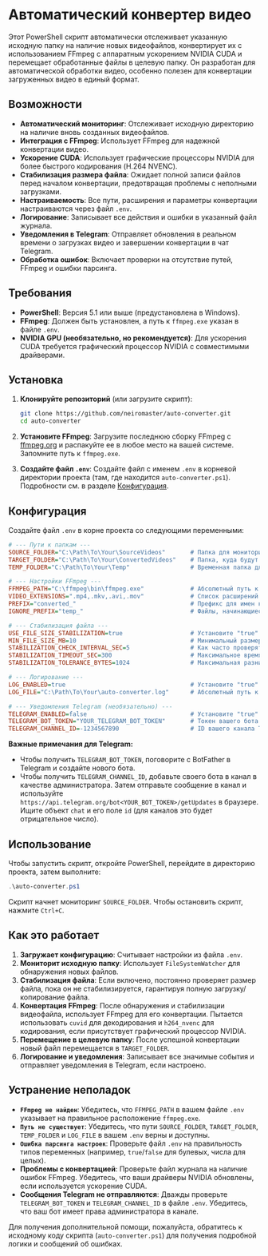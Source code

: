 # Автоматический конвертер видео

Этот PowerShell скрипт автоматически отслеживает указанную исходную папку на наличие новых видеофайлов, конвертирует их с использованием FFmpeg с аппаратным ускорением NVIDIA CUDA и перемещает обработанные файлы в целевую папку. Он разработан для автоматической обработки видео, особенно полезен для конвертации загруженных видео в единый формат.

## Возможности

- **Автоматический мониторинг**: Отслеживает исходную директорию на наличие вновь созданных видеофайлов.
- **Интеграция с FFmpeg**: Использует FFmpeg для надежной конвертации видео.
- **Ускорение CUDA**: Использует графические процессоры NVIDIA для более быстрого кодирования (H.264 NVENC).
- **Стабилизация размера файла**: Ожидает полной записи файлов перед началом конвертации, предотвращая проблемы с неполными загрузками.
- **Настраиваемость**: Все пути, расширения и параметры конвертации настраиваются через файл `.env`.
- **Логирование**: Записывает все действия и ошибки в указанный файл журнала.
- **Уведомления в Telegram**: Отправляет обновления в реальном времени о загрузках видео и завершении конвертации в чат Telegram.
- **Обработка ошибок**: Включает проверки на отсутствие путей, FFmpeg и ошибки парсинга.

## Требования

- **PowerShell**: Версия 5.1 или выше (предустановлена в Windows).
- **FFmpeg**: Должен быть установлен, а путь к `ffmpeg.exe` указан в файле `.env`.
- **NVIDIA GPU (необязательно, но рекомендуется)**: Для ускорения CUDA требуется графический процессор NVIDIA с совместимыми драйверами.

## Установка

1. **Клонируйте репозиторий** (или загрузите скрипт):

    ```bash
    git clone https://github.com/neiromaster/auto-converter.git
    cd auto-converter
    ```

2. **Установите FFmpeg**: Загрузите последнюю сборку FFmpeg с [ffmpeg.org](https://ffmpeg.org/download.html) и распакуйте ее в любое место на вашей системе. Запомните путь к `ffmpeg.exe`.
3. **Создайте файл `.env`**: Создайте файл с именем `.env` в корневой директории проекта (там, где находится `auto-converter.ps1`). Подробности см. в разделе [Конфигурация](#конфигурация).

## Конфигурация

Создайте файл `.env` в корне проекта со следующими переменными:

```ini
# --- Пути к папкам ---
SOURCE_FOLDER="C:\Path\To\Your\SourceVideos"       # Папка для мониторинга новых видео
TARGET_FOLDER="C:\Path\To\Your\ConvertedVideos"    # Папка, куда будут сохраняться конвертированные видео
TEMP_FOLDER="C:\Path\To\Your\Temp"                 # Временная папка для промежуточных файлов

# --- Настройки FFmpeg ---
FFMPEG_PATH="C:\ffmpeg\bin\ffmpeg.exe"             # Абсолютный путь к ffmpeg.exe
VIDEO_EXTENSIONS=".mp4,.mkv,.avi,.mov"             # Список расширений видео через запятую для обработки
PREFIX="converted_"                                # Префикс для имен конвертированных файлов (например, converted_video.mkv)
IGNORE_PREFIX="temp_"                              # Файлы, начинающиеся с этого префикса, будут игнорироваться

# --- Стабилизация файла ---
USE_FILE_SIZE_STABILIZATION=true                   # Установите "true" для включения, "false" для отключения
MIN_FILE_SIZE_MB=10                                # Минимальный размер файла в МБ для начала обработки
STABILIZATION_CHECK_INTERVAL_SEC=5                 # Как часто проверять размер файла во время стабилизации
STABILIZATION_TIMEOUT_SEC=300                      # Максимальное время (секунды) ожидания стабилизации размера файла
STABILIZATION_TOLERANCE_BYTES=1024                 # Максимальная разница в байтах для определения стабильности размера файла

# --- Логирование ---
LOG_ENABLED=true                                   # Установите "true" для включения логирования, "false" для отключения
LOG_FILE="C:\Path\To\Your\auto-converter.log"      # Абсолютный путь к файлу журнала

# --- Уведомления Telegram (необязательно) ---
TELEGRAM_ENABLED=false                             # Установите "true" для включения уведомлений Telegram
TELEGRAM_BOT_TOKEN="YOUR_TELEGRAM_BOT_TOKEN"       # Токен вашего бота Telegram API
TELEGRAM_CHANNEL_ID=-1234567890                    # ID вашего канала Telegram (например, -1001234567890 для канала)
```

**Важные примечания для Telegram:**

- Чтобы получить `TELEGRAM_BOT_TOKEN`, поговорите с BotFather в Telegram и создайте нового бота.
- Чтобы получить `TELEGRAM_CHANNEL_ID`, добавьте своего бота в канал в качестве администратора. Затем отправьте сообщение в канал и используйте `https://api.telegram.org/bot<YOUR_BOT_TOKEN>/getUpdates` в браузере. Ищите объект `chat` и его поле `id` (для каналов это будет отрицательное число).

## Использование

Чтобы запустить скрипт, откройте PowerShell, перейдите в директорию проекта, затем выполните:

```powershell
.\auto-converter.ps1
```

Скрипт начнет мониторинг `SOURCE_FOLDER`. Чтобы остановить скрипт, нажмите `Ctrl+C`.

## Как это работает

1. **Загружает конфигурацию**: Считывает настройки из файла `.env`.
2. **Мониторит исходную папку**: Использует `FileSystemWatcher` для обнаружения новых файлов.
3. **Стабилизация файла**: Если включено, постоянно проверяет размер файла, пока он не стабилизируется, гарантируя полную загрузку/копирование файла.
4. **Конвертация FFmpeg**: После обнаружения и стабилизации видеофайла, использует FFmpeg для его конвертации. Пытается использовать `cuvid` для декодирования и `h264_nvenc` для кодирования, если присутствует графический процессор NVIDIA.
5. **Перемещение в целевую папку**: После успешной конвертации новый файл перемещается в `TARGET_FOLDER`.
6. **Логирование и уведомления**: Записывает все значимые события и отправляет уведомления в Telegram, если настроено.

## Устранение неполадок

- **`FFmpeg не найден`**: Убедитесь, что `FFMPEG_PATH` в вашем файле `.env` указывает на правильное расположение `ffmpeg.exe`.
- **`Путь не существует`**: Убедитесь, что пути `SOURCE_FOLDER`, `TARGET_FOLDER`, `TEMP_FOLDER` и `LOG_FILE` в вашем `.env` верны и доступны.
- **`Ошибка парсинга настроек`**: Проверьте файл `.env` на правильность типов переменных (например, `true`/`false` для булевых, числа для целых).
- **Проблемы с конвертацией**: Проверьте файл журнала на наличие ошибок FFmpeg. Убедитесь, что ваши драйверы NVIDIA обновлены, если используется ускорение CUDA.
- **Сообщения Telegram не отправляются**: Дважды проверьте `TELEGRAM_BOT_TOKEN` и `TELEGRAM_CHANNEL_ID` в файле `.env`. Убедитесь, что ваш бот имеет права администратора в канале.

Для получения дополнительной помощи, пожалуйста, обратитесь к исходному коду скрипта (`auto-converter.ps1`) для получения подробной логики и сообщений об ошибках.
